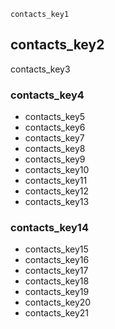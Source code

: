 ```ngMeta
contacts_key1
```
## contacts_key2
contacts_key3

### contacts_key4
* contacts_key5
* contacts_key6
* contacts_key7
* contacts_key8
* contacts_key9
* contacts_key10
* contacts_key11
* contacts_key12
* contacts_key13
### contacts_key14
* contacts_key15
* contacts_key16
* contacts_key17
* contacts_key18
* contacts_key19
* contacts_key20
* contacts_key21
